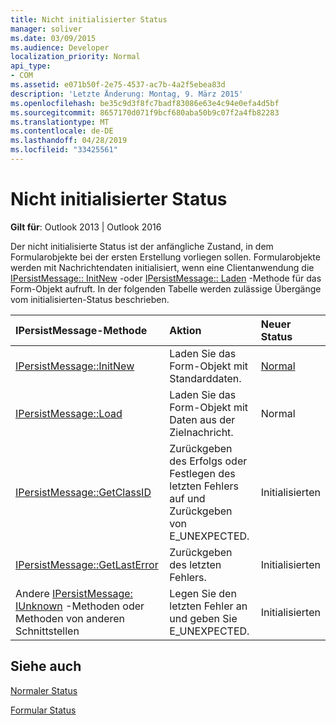 ```yaml
---
title: Nicht initialisierter Status
manager: soliver
ms.date: 03/09/2015
ms.audience: Developer
localization_priority: Normal
api_type:
- COM
ms.assetid: e071b50f-2e75-4537-ac7b-4a2f5ebea83d
description: 'Letzte Änderung: Montag, 9. März 2015'
ms.openlocfilehash: be35c9d3f8fc7badf83086e63e4c94e0efa4d5bf
ms.sourcegitcommit: 8657170d071f9bcf680aba50b9c07f2a4fb82283
ms.translationtype: MT
ms.contentlocale: de-DE
ms.lasthandoff: 04/28/2019
ms.locfileid: "33425561"
---
```

# <a name="uninitialized-state"></a>Nicht initialisierter Status

  
  
**Gilt für**: Outlook 2013 | Outlook 2016 
  
Der nicht initialisierte Status ist der anfängliche Zustand, in dem Formularobjekte bei der ersten Erstellung vorliegen sollen. Formularobjekte werden mit Nachrichtendaten initialisiert, wenn eine Clientanwendung die [IPersistMessage:: InitNew](ipersistmessage-initnew.md) -oder [IPersistMessage:: Laden](ipersistmessage-load.md) -Methode für das Form-Objekt aufruft. In der folgenden Tabelle werden zulässige Übergänge vom initialisierten-Status beschrieben. 
  
|**IPersistMessage-Methode**|**Aktion**|**Neuer Status**|
|:-----|:-----|:-----|
|[IPersistMessage::InitNew](ipersistmessage-initnew.md) <br/> |Laden Sie das Form-Objekt mit Standarddaten.  <br/> |[Normal](normal-state.md) <br/> |
|[IPersistMessage::Load](ipersistmessage-load.md) <br/> |Laden Sie das Form-Objekt mit Daten aus der Zielnachricht.  <br/> |Normal  <br/> |
|[IPersistMessage::GetClassID](ipersistmessage-getclassid.md) <br/> |Zurückgeben des Erfolgs oder Festlegen des letzten Fehlers auf und Zurückgeben von E_UNEXPECTED.  <br/> |Initialisierten  <br/> |
|[IPersistMessage::GetLastError](ipersistmessage-getlasterror.md) <br/> |Zurückgeben des letzten Fehlers.  <br/> |Initialisierten  <br/> |
|Andere [IPersistMessage: IUnknown](ipersistmessageiunknown.md) -Methoden oder Methoden von anderen Schnittstellen  <br/> |Legen Sie den letzten Fehler an und geben Sie E_UNEXPECTED.  <br/> |Initialisierten  <br/> |
   
## <a name="see-also"></a>Siehe auch



[Normaler Status](normal-state.md)
  
[Formular Status](form-states.md)

